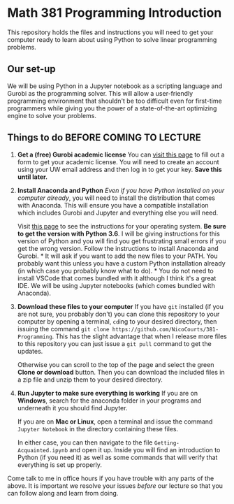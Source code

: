 # Math 381 Programming Introduction

This repository holds the files and instructions you will need to get your computer ready to learn about using Python to solve linear programming problems.

## Our set-up
We will be using Python in a Jupyter notebook as a scripting language and Gurobi as the programming solver. This will allow a user-friendly programming environment that shouldn't be too difficult even for first-time programmers while giving you the power of a state-of-the-art optimizing engine to solve your problems.

## Things to do BEFORE COMING TO LECTURE
1. **Get a (free) Gurobi academic license**
You can [visit this page](http://www.gurobi.com/registration/academic-license-reg) to fill out a form to get your academic license. You will need to create an account using your UW email address and then log in to get your key. **Save this until later.**
1. **Install Anaconda and Python**
*Even if you have Python installed on your computer already*, you will need to install the distribution that comes with Anaconda. This will ensure you have a compatible installation which includes Gurobi and Jupyter and everything else you will need.
    
    Visit [this page](http://www.gurobi.com/downloads/get-anaconda) to see the instructions for your operating system. **Be sure to get the version with Python 3.6**. I will be giving instructions for this version of Python and you will find you get frustrating small errors if you get the wrong version. Follow the instructions to install Anaconda and Gurobi. 
        * It will ask if you want to add the new files to your PATH. You probably want this unless you have a custom Python installation already (in which case you probably know what to do).
        * You do not need to install VSCode that comes bundled with it although I think it's a great IDE. We will be using Jupyter notebooks (which comes bundled with Anaconda).
    
1. **Download these files to your computer**
    If you have `git` installed (if you are not sure, you probably don't) you can clone this repository to your computer by opening a terminal, `cd`ing to your desired directory, then issuing the command `git clone https://github.com/NicoCourts/381-Programming`. This has the slight advantage that when I release more files to this repository you can just issue a `git pull` command to get the updates.
    
    Otherwise you can scroll to the top of the page and select the green **Clone or download** button. Then you can download the included files in a zip file and unzip them to your desired directory.

1. **Run Jupyter to make sure everything is working**
    If you are on **Windows**, search for the anaconda folder in your programs and underneath it you should find Jupyter.
    
    If you are on **Mac or Linux**, open a terminal and issue the command `Jupyter Notebook` in the directory containing these files.
    
    In either case, you can then navigate to the file `Getting-Acquainted.ipynb` and open it up. Inside you will find an introduction to Python (if you need it) as well as some commands that will verify that everything is set up properly.

Come talk to me in office hours if you have trouble with any parts of the above. It is important we resolve your issues *before* our lecture so that you can follow along and learn from doing.
